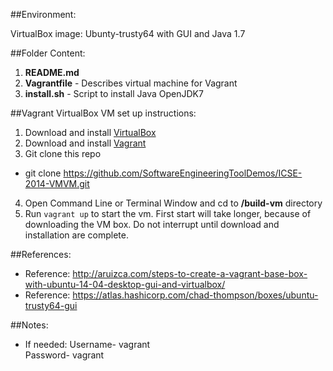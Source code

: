 ##Environment:

VirtualBox image: Ubunty-trusty64 with GUI and Java 1.7


##Folder Content:

1. __README.md__ 
2. __Vagrantfile__ - Describes virtual machine for Vagrant
3. __install.sh__ - Script to install Java OpenJDK7


##Vagrant VirtualBox VM set up instructions:

1. Download and install [VirtualBox](https://www.virtualbox.org/)
2. Download and install [Vagrant](http://www.vagrantup.com/)
3. Git clone this repo 
  * git clone https://github.com/SoftwareEngineeringToolDemos/ICSE-2014-VMVM.git
4. Open Command Line or Terminal Window and cd to __/build-vm__ directory
5. Run `vagrant up` to start the vm. First start will take longer, because of downloading the VM box. Do not interrupt until download and installation are complete.

##References:
  * Reference: http://aruizca.com/steps-to-create-a-vagrant-base-box-with-ubuntu-14-04-desktop-gui-and-virtualbox/
  * Reference: https://atlas.hashicorp.com/chad-thompson/boxes/ubuntu-trusty64-gui

##Notes:
  * If needed:
                       Username- vagrant  
                       Password- vagrant

